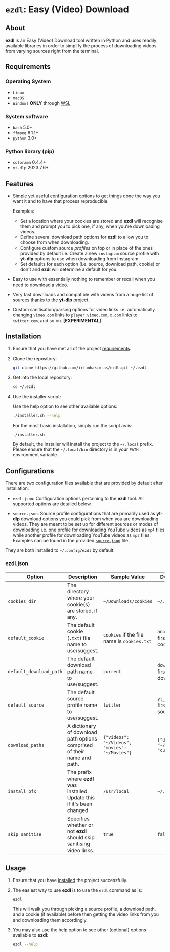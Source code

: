 # `ezdl`: Easy (Video) Download

## About

**ezdl** is an Easy (Video) Download tool written in Python and uses readily available libraries in order to simplify the process of downloading videos from varying sources right from the terminal.

## Requirements

### Operating System

- `Linux`
- `macOS`
- `Windows` **ONLY** through [WSL](https://learn.microsoft.com/en-us/windows/wsl/install)

### System software

- `bash` 5.0+
- `ffmpeg` 6.1.1+
- `python` 3.0+

### Python library (pip)

- `colorama` 0.4.4+
- `yt-dlp` 2023.7.6+

## Features

- Simple yet useful [configuration](#configurations) options to get things done the way you want it and to have that process reproducible.

    Examples:

    - Set a location where your cookies are stored and **ezdl** will recognise them and prompt you to pick one, if any, when you're downloading videos.
    - Define several download path options for **ezdl** to allow you to choose from when downloading.
    - Configure custom source _profiles_ on top or in place of the ones provided by default i.e. Create a new `instagram` source profile with **yt-dlp** options to use when downloading from Instagram.
    - Set defaults for each option (i.e. source, download path, cookie) or don't and **ezdl** will determine a default for you.

- Easy to use with essentially nothing to remember or recall when you need to download a video.
- Very fast downloads and compatible with videos from a huge list of sources thanks to the [**yt-dlp**](https://github.com/yt-dlp/yt-dlp) project.
- Custom sanitisation/parsing options for video links i.e. automatically changing `vimeo.com` links to `player.vimeo.com`, `x.com` links to `twitter.com`, and so on. **[EXPERIMENTAL]**

## Installation

1. Ensure that you have met all of the project [requirements](#requirements).

2. Clone the repository:

    ```sh
    git clone https://github.com/irfanhakim-as/ezdl.git ~/.ezdl
    ```

3. Get into the local repository:

    ```sh
    cd ~/.ezdl
    ```

4. Use the installer script:

    Use the help option to see other available options:

    ```sh
    ./installer.sh --help
    ```

    For the most basic installation, simply run the script as is:

    ```sh
    ./installer.sh
    ```

    By default, the installer will install the project to the `~/.local` prefix. Please ensure that the `~/.local/bin` directory is in your `PATH` environment variable.

## Configurations

There are two configuration files available that are provided by default after installation:

- `ezdl.json`: Configuration options pertaining to the **ezdl** tool. All supported options are detailed below.

- `source.json`: Source profile configurations that are primarily used as **yt-dlp** download options you could pick from when you are downloading videos. They are meant to be set up for different sources or modes of downloading i.e. one profile for downloading YouTube videos as `mp4` files while another profile for downloading YouTube videos as `mp3` files. Examples can be found in the provided [`source.json`](config/source.json) file.

They are both installed to `~/.config/ezdl` by default.

### ezdl.json

| **Option** | **Description** | **Sample Value** | **Default Value** |
| --- | --- | --- | --- |
| `cookies_dir` | The directory where your cookie(s) are stored, if any. | `~/Downloads/cookies` | `~/.ezdl/cookies` |
| `default_cookie` | The default cookie (`.txt`) file name to use/suggest. | `cookies` if the file name is `cookies.txt` | `anonymous` or the first available cookie if any |
| `default_download_path` | The default download path name to use/suggest. | `current` | `downloads` or the first available download path |
| `default_source` | The default source profile name to use/suggest. | `twitter` | `yt_best` or the first available source profile |
| `download_paths` | A dictionary of download path options comprised of their name and path. | `{"videos": "~/Videos", "movies": "~/Movies"}` | `{"downloads": "~/Downloads", "current": "."}` |
| `install_pfx` | The prefix where **ezdl** was installed. Update this if it's been changed. | `/usr/local` | `~/.local` |
| `skip_sanitise` | Specifies whether or not **ezdl** should skip sanitising video links. | `true` | `false` |

## Usage

1. Ensure that you have [installed](#installation) the project successfully.

2. The easiest way to use **ezdl** is to use the `ezdl` command as is:

    ```sh
    ezdl
    ```

    This will walk you through picking a source profile, a download path, and a cookie (if available) before then getting the video links from you and downloading them accordingly.

3. You may also use the help option to see other (optional) options available to **ezdl**:

    ```sh
    ezdl --help
    ```
